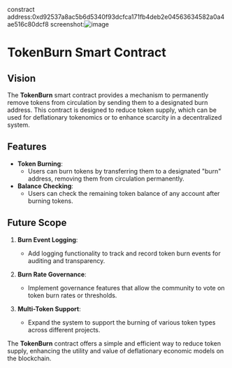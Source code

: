 constract address:0xd92537a8ac5b6d5340f93dcfca171fb4deb2e04563634582a0a4ae516c80dcf8
screenshot:![image](https://github.com/user-attachments/assets/246281b1-bc22-4208-a7d3-ac5ef8bd2b1a)

# TokenBurn Smart Contract

## Vision

The **TokenBurn** smart contract provides a mechanism to permanently remove tokens from circulation by sending them to a designated burn address. This contract is designed to reduce token supply, which can be used for deflationary tokenomics or to enhance scarcity in a decentralized system.

## Features

- **Token Burning**:
  - Users can burn tokens by transferring them to a designated "burn" address, removing them from circulation permanently.
- **Balance Checking**:
  - Users can check the remaining token balance of any account after burning tokens.

## Future Scope

1. **Burn Event Logging**:

   - Add logging functionality to track and record token burn events for auditing and transparency.

2. **Burn Rate Governance**:

   - Implement governance features that allow the community to vote on token burn rates or thresholds.

3. **Multi-Token Support**:
   - Expand the system to support the burning of various token types across different projects.

The **TokenBurn** contract offers a simple and efficient way to reduce token supply, enhancing the utility and value of deflationary economic models on the blockchain.
